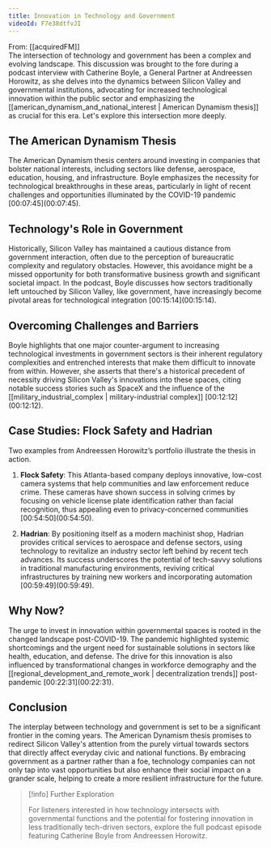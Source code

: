 ```yaml
---
title: Innovation in Technology and Government
videoId: F7e38dtfvJI
---
```


From: [[acquiredFM]] <br/> 
The intersection of technology and government has been a complex and evolving landscape. This discussion was brought to the fore during a podcast interview with Catherine Boyle, a General Partner at Andreessen Horowitz, as she delves into the dynamics between Silicon Valley and governmental institutions, advocating for increased technological innovation within the public sector and emphasizing the [[american_dynamism_and_national_interest | American Dynamism thesis]] as crucial for this era. Let's explore this intersection more deeply.

## The American Dynamism Thesis

The American Dynamism thesis centers around investing in companies that bolster national interests, including sectors like defense, aerospace, education, housing, and infrastructure. Boyle emphasizes the necessity for technological breakthroughs in these areas, particularly in light of recent challenges and opportunities illuminated by the COVID-19 pandemic [00:07:45](<a class="yt-timestamp" data-t="00:07:45">00:07:45</a>).

## Technology's Role in Government

Historically, Silicon Valley has maintained a cautious distance from government interaction, often due to the perception of bureaucratic complexity and regulatory obstacles. However, this avoidance might be a missed opportunity for both transformative business growth and significant societal impact. In the podcast, Boyle discusses how sectors traditionally left untouched by Silicon Valley, like government, have increasingly become pivotal areas for technological integration [00:15:14](<a class="yt-timestamp" data-t="00:15:14">00:15:14</a>).

## Overcoming Challenges and Barriers

Boyle highlights that one major counter-argument to increasing technological investments in government sectors is their inherent regulatory complexities and entrenched interests that make them difficult to innovate from within. However, she asserts that there's a historical precedent of necessity driving Silicon Valley's innovations into these spaces, citing notable success stories such as SpaceX and the influence of the [[military_industrial_complex | military-industrial complex]] [00:12:12](<a class="yt-timestamp" data-t="00:12:12">00:12:12</a>). 

## Case Studies: Flock Safety and Hadrian

Two examples from Andreessen Horowitz’s portfolio illustrate the thesis in action.

1. **Flock Safety**: This Atlanta-based company deploys innovative, low-cost camera systems that help communities and law enforcement reduce crime. These cameras have shown success in solving crimes by focusing on vehicle license plate identification rather than facial recognition, thus appealing even to privacy-concerned communities [00:54:50](<a class="yt-timestamp" data-t="00:54:50">00:54:50</a>).

2. **Hadrian**: By positioning itself as a modern machinist shop, Hadrian provides critical services to aerospace and defense sectors, using technology to revitalize an industry sector left behind by recent tech advances. Its success underscores the potential of tech-savvy solutions in traditional manufacturing environments, reviving critical infrastructures by training new workers and incorporating automation [00:59:49](<a class="yt-timestamp" data-t="00:59:49">00:59:49</a>).

## Why Now?

The urge to invest in innovation within governmental spaces is rooted in the changed landscape post-COVID-19. The pandemic highlighted systemic shortcomings and the urgent need for sustainable solutions in sectors like health, education, and defense. The drive for this innovation is also influenced by transformational changes in workforce demography and the [[regional_development_and_remote_work | decentralization trends]] post-pandemic [00:22:31](<a class="yt-timestamp" data-t="00:22:31">00:22:31</a>).

## Conclusion

The interplay between technology and government is set to be a significant frontier in the coming years. The American Dynamism thesis promises to redirect Silicon Valley's attention from the purely virtual towards sectors that directly affect everyday civic and national functions. By embracing government as a partner rather than a foe, technology companies can not only tap into vast opportunities but also enhance their social impact on a grander scale, helping to create a more resilient infrastructure for the future.

> [!info] Further Exploration
> 
> For listeners interested in how technology intersects with governmental functions and the potential for fostering innovation in less traditionally tech-driven sectors, explore the full podcast episode featuring Catherine Boyle from Andreessen Horowitz.